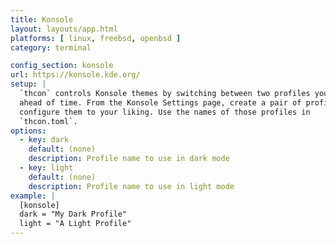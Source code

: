 ```yaml
---
title: Konsole
layout: layouts/app.html
platforms: [ linux, freebsd, openbsd ]
category: terminal

config_section: konsole
url: https://konsole.kde.org/
setup: |
  `thcon` controls Konsole themes by switching between two profiles you set up
  ahead of time. From the Konsole Settings page, create a pair of profiles and
  configure them to your liking. Use the names of those profiles in
  `thcon.toml`.
options:
  - key: dark
    default: (none)
    description: Profile name to use in dark mode
  - key: light
    default: (none)
    description: Profile name to use in light mode
example: |
  [konsole]
  dark = "My Dark Profile"
  light = "A Light Profile"
---
```

